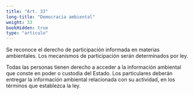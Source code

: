 ```yaml
---
title: "Art. 33"
long-title: "Democracia ambiental"
weight: 33
bookHidden: true
type: "articulo"
---
```

Se reconoce el derecho de participación informada en materias ambientales. Los mecanismos de participación serán determinados por ley. 

Todas las personas tienen derecho a acceder a la información ambiental que conste en poder o custodia del Estado. Los particulares deberán entregar la información ambiental relacionada con su actividad, en los términos que establezca la ley.


